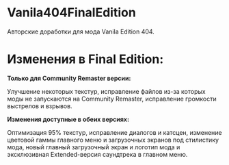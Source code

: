 # Vanila404FinalEdition

Авторские доработки для мода Vanila Edition 404. 

# Изменения в Final Edition:

**Только для Community Remaster версии:**

Улучшение некоторых текстур, исправление файлов из-за которых моды не запускаются на Community Remaster, исправление громкости выстрелов и взрывов.

**Изменения доступные в обеих версиях:**

Оптимизация 95% текстур, исправление диалогов и катсцен, изменение цветовой гаммы главного меню и загрузочных экранов под стилистику мода, новый главный загрузочный экран и логотип мода и эксклюзивная Extended-версия саундтрека в главном меню.
